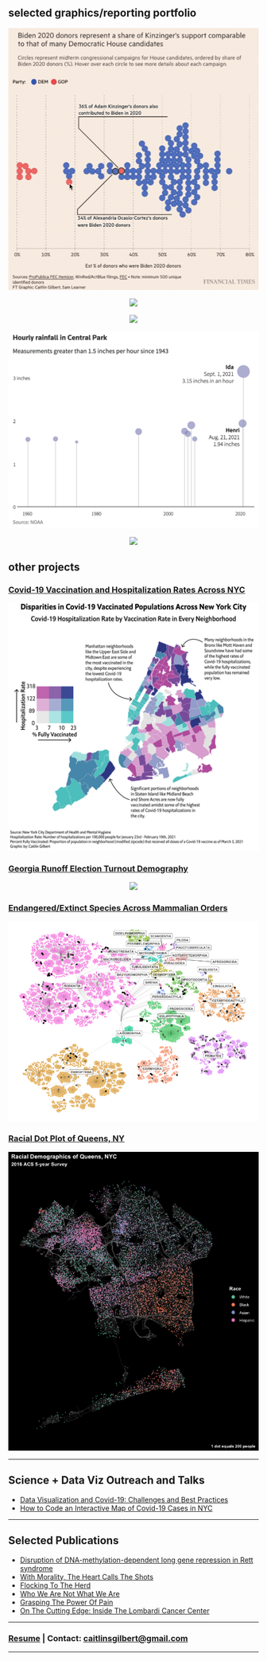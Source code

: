 ## selected graphics/reporting portfolio

<p align="center">
<a href="https://www.ft.com/content/27cf21ac-dabc-45a5-813f-0223572b908f">
         <img src="images/donoroverlap_crossover.gif?raw=true">
         </a>
</p>
                               
<p align="center">
         <a href="https://www.ft.com/content/33046396-15ec-460f-9724-faf6443c80b8/">
         <img src="images/ebike_supplychain_gif.gif?raw=true">
         </a>
</p>

<p align="center">
         <a href="https://www.ft.com/content/47d56d82-e02c-4a53-9d26-05e5e97300b5/">
         <img src="images/BBB_interactive_gif.gif?raw=true">
         </a>
</p>

<p align="center">
<a href="https://graphics.reuters.com/STORM-IDA/RAINFALL/akvezzlbzpr/">
         <img src="images/ida_cp_rainfall.png?raw=true">
         </a>
</p>
                               
<p align="center">
         <a href="https://graphics.reuters.com/STORM-IDA/LANDFALL/lgvdwwgjwpo/">
         <img src="images/ida_leveed_gulfmap.png?raw=true">
         </a>
</p>

## other projects

### [Covid-19 Vaccination and Hospitalization Rates Across NYC](/nyccovidvax.md)
<p align="center">
<img src="images/nyc_covid_vax_zcta_3-3-21_new.png?raw=true"/>
</p>

### [Georgia Runoff Election Turnout Demography](/garunoff.md)
<p align="center">
<img src="images/ga_runoff_dropoff_race_1.2.21.gif?raw=true"/>
</p>

### [Endangered/Extinct Species Across Mammalian Orders](/redlisthierarchy.md)
<p align="center">
<img src="images/redlist_hierarchy_plot.png?raw=true"/>
</p>

### [Racial Dot Plot of Queens, NY](/queensrace.md)
<p align="center">
<img src="images/queens_race_dotplot.png?raw=true"/>
</p>

---

## Science + Data Viz Outreach and Talks

- [Data Visualization and Covid-19: Challenges and Best Practices](https://rockedu.rockefeller.edu/component/datavizcovid/)
- [How to Code an Interactive Map of Covid-19 Cases in NYC](https://rockedu.rockefeller.edu/component/covid19datavizrshiny/)

---

## Selected Publications

- [Disruption of DNA-methylation-dependent long gene repression in Rett syndrome](https://www.nature.com/articles/nature14319)
- [With Morality, The Heart Calls The Shots](https://thehoya.com/gilbert-with-morality-the-heart-calls-the-shots/)
- [Flocking To The Herd](https://thehoya.com/gilbert-flocking-to-the-herd/)
- [Who We Are Not What We Are](https://thehoya.com/gilbert-who-we-are-not-what-we-are/)
- [Grasping The Power Of Pain](https://thehoya.com/gilbert-grasping-the-power-of-pain/)
- [On The Cutting Edge: Inside The Lombardi Cancer Center](https://thehoya.com/on-the-cutting-edge-inside-the-lombardi-cancer-center/)

---

### [Resume](/caitlingilbert_resume.pdf) | Contact: caitlinsgilbert@gmail.com



---
<p style="font-size:11px">
<!-- Remove above link if you don't want to attibute -->
